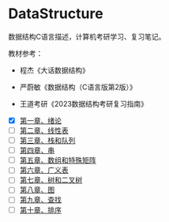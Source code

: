 # DataStructure
数据结构C语言描述，计算机考研学习、复习笔记。

教材参考：

- 程杰《大话数据结构》

- 严蔚敏《数据结构（C语言版第2版）》

- 王道考研《2023数据结构考研复习指南》

- [x] [第一章、绪论](./01_绪论/README.md)
- [ ] [第二章、线性表]()
- [ ] [第三章、栈和队列]()
- [ ] [第四章、串]()
- [ ] [第五章、数组和特殊矩阵]()
- [ ] [第六章、广义表]()
- [ ] [第七章、树和二叉树]()
- [ ] [第八章、图]()
- [ ] [第九章、查找]()
- [ ] [第十章、排序]()
